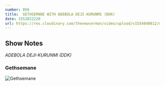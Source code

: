 ```yaml
---
number: 056
title:  GETHSEMANE WITH ADEBOLA DEJI-KURUNMI (DDK)
date: 1552822220
url: https://res.cloudinary.com/thenewsermon/video/upload/v1554840812/messages/Gethsemane_-_Adebola_Deji-Kurunmi_DDK.mp3
---
```


## Show Notes
_ADEBOLA DEJI-KURUNMI (DDK)_

### Gethsemane

![Gethsemane](https://res.cloudinary.com/thenewsermon/image/upload/v1554840456/sermon%20display%20pictures/Gethsemane_-_DDK.jpg)